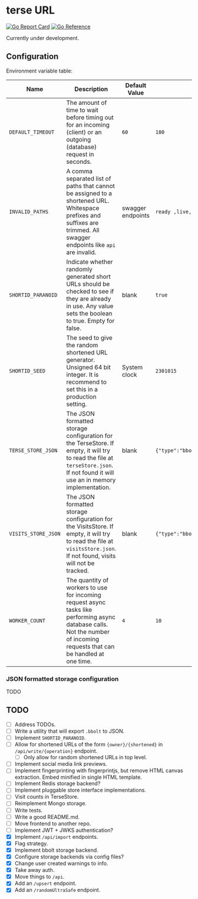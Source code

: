 # terse URL

[![Go Report Card](https://goreportcard.com/badge/github.com/MicahParks/terse-URL)](https://goreportcard.com/report/github.com/MicahParks/terse-URL) [![Go Reference](https://pkg.go.dev/badge/github.com/MicahParks/terse-URL.svg)](https://pkg.go.dev/github.com/MicahParks/terse-URL)

Currently under development.

## Configuration

Environment variable table:

|Name               |Description                                                                                                                                                                    |Default Value    |Example Value                                |
|-------------------|-------------------------------------------------------------------------------------------------------------------------------------------------------------------------------|-----------------|---------------------------------------------|
|`DEFAULT_TIMEOUT`  |The amount of time to wait before timing out for an incoming (client) or an outgoing (database) request in seconds.                                                            |`60`             |`180`                                        |
|`INVALID_PATHS`    |A comma separated list of paths that cannot be assigned to a shortened URL. Whitespace prefixes and suffixes are trimmed. All swagger endpoints like `api` are invalid.        |swagger endpoints|`ready ,live, v2`                            |
|`SHORTID_PARANOID` |Indicate whether randomly generated short URLs should be checked to see if they are already in use. Any value sets the boolean to true. Empty for false.                       |blank            |`true`                                       |
|`SHORTID_SEED`     |The seed to give the random shortened URL generator. Unsigned 64 bit integer. It is recommend to set this in a production setting.                                             |System clock     |`2301015`                                    |
|`TERSE_STORE_JSON` |The JSON formatted storage configuration for the TerseStore. If empty, it will try to read the file at `terseStore.json`. If not found it will use an in memory implementation.|blank            |`{"type":"bbolt","bboltPath":"terse.bbolt"}` |
|`VISITS_STORE_JSON`|The JSON formatted storage configuration for the VisitsStore. If empty, it will try to read the file at `visitsStore.json`. If not found, visits will not be tracked.          |blank            |`{"type":"bbolt","bboltPath":"visits.bbolt"}`|
|`WORKER_COUNT`     |The quantity of workers to use for incoming request async tasks like performing async database calls. Not the number of incoming requests that can be handled at one time.     |`4`              |`10`                                         |

### JSON formatted storage configuration

TODO

## TODO

- [ ] Address TODOs.
- [ ] Write a utility that will export `.bbolt` to JSON.
- [ ] Implement `SHORTID_PARANOID`.
- [ ] Allow for shortened URLs of the form `{owner}/{shortened}` in `/api/write/{operation}` endpoint.
  - [ ] Only allow for random shortened URLs in top level.
- [ ] Implement social media link previews.
- [ ] Implement fingerprinting with fingerprintjs, but remove HTML canvas extraction. Embed minified in single HTML
  template.
- [ ] Implement Redis storage backend?
- [ ] Implement pluggable store interface implementations.
- [ ] Visit counts in TerseStore.
- [ ] Reimplement Mongo storage.
- [ ] Write tests.
- [ ] Write a good README.md.
- [ ] Move frontend to another repo.
- [ ] Implement JWT + JWKS authentication?
- [x] Implement `/api/import` endpoints.
- [x] Flag strategy.
- [x] Implement bbolt storage backend.
- [x] Configure storage backends via config files?
- [x] Change user created warnings to info.
- [x] Take away auth.
- [x] Move things to `/api`.
- [x] Add an `/upsert` endpoint.
- [x] Add an `/randomUltraSafe` endpoint.
